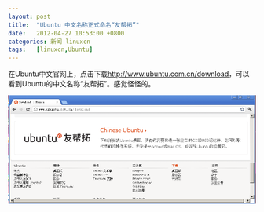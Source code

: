 ```yaml
---
layout: post
title:	"Ubuntu 中文名称正式命名“友帮拓”"
date:	2012-04-27 10:53:00 +0800 
categories:	新闻 linuxcn 
tags:	[linuxcn,Ubuntu]
---
```



在Ubuntu中文官网上，点击下载<http://www.ubuntu.com.cn/download>，可以看到Ubuntu的中文名称“友帮拓”。感觉怪怪的。


![](/Asserts/Images/album/201204/27/070045dtspua5ppjsu8uvj.png)
